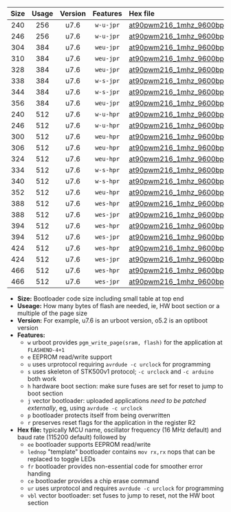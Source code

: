 |Size|Usage|Version|Features|Hex file|
|:-:|:-:|:-:|:-:|:--|
|240|256|u7.6|`w-u-jpr`|[at90pwm216_1mhz_9600bps_ur_vbl.hex](https://raw.githubusercontent.com/stefanrueger/urboot/main//at90pwm216_1mhz_9600bps_ur_vbl.hex)|
|246|256|u7.6|`w-u-jpr`|[at90pwm216_1mhz_9600bps_lednop_ur_vbl.hex](https://raw.githubusercontent.com/stefanrueger/urboot/main//at90pwm216_1mhz_9600bps_lednop_ur_vbl.hex)|
|304|384|u7.6|`weu-jpr`|[at90pwm216_1mhz_9600bps_ee_ur_vbl.hex](https://raw.githubusercontent.com/stefanrueger/urboot/main//at90pwm216_1mhz_9600bps_ee_ur_vbl.hex)|
|310|384|u7.6|`weu-jpr`|[at90pwm216_1mhz_9600bps_ee_lednop_ur_vbl.hex](https://raw.githubusercontent.com/stefanrueger/urboot/main//at90pwm216_1mhz_9600bps_ee_lednop_ur_vbl.hex)|
|328|384|u7.6|`weu-jpr`|[at90pwm216_1mhz_9600bps_ee_lednop_fr_ur_vbl.hex](https://raw.githubusercontent.com/stefanrueger/urboot/main//at90pwm216_1mhz_9600bps_ee_lednop_fr_ur_vbl.hex)|
|338|384|u7.6|`w-s-jpr`|[at90pwm216_1mhz_9600bps_vbl.hex](https://raw.githubusercontent.com/stefanrueger/urboot/main//at90pwm216_1mhz_9600bps_vbl.hex)|
|344|384|u7.6|`w-s-jpr`|[at90pwm216_1mhz_9600bps_lednop_vbl.hex](https://raw.githubusercontent.com/stefanrueger/urboot/main//at90pwm216_1mhz_9600bps_lednop_vbl.hex)|
|356|384|u7.6|`weu-jpr`|[at90pwm216_1mhz_9600bps_ee_lednop_fr_ce_ur_vbl.hex](https://raw.githubusercontent.com/stefanrueger/urboot/main//at90pwm216_1mhz_9600bps_ee_lednop_fr_ce_ur_vbl.hex)|
|240|512|u7.6|`w-u-hpr`|[at90pwm216_1mhz_9600bps_ur.hex](https://raw.githubusercontent.com/stefanrueger/urboot/main//at90pwm216_1mhz_9600bps_ur.hex)|
|246|512|u7.6|`w-u-hpr`|[at90pwm216_1mhz_9600bps_lednop_ur.hex](https://raw.githubusercontent.com/stefanrueger/urboot/main//at90pwm216_1mhz_9600bps_lednop_ur.hex)|
|300|512|u7.6|`weu-hpr`|[at90pwm216_1mhz_9600bps_ee_ur.hex](https://raw.githubusercontent.com/stefanrueger/urboot/main//at90pwm216_1mhz_9600bps_ee_ur.hex)|
|306|512|u7.6|`weu-hpr`|[at90pwm216_1mhz_9600bps_ee_lednop_ur.hex](https://raw.githubusercontent.com/stefanrueger/urboot/main//at90pwm216_1mhz_9600bps_ee_lednop_ur.hex)|
|324|512|u7.6|`weu-hpr`|[at90pwm216_1mhz_9600bps_ee_lednop_fr_ur.hex](https://raw.githubusercontent.com/stefanrueger/urboot/main//at90pwm216_1mhz_9600bps_ee_lednop_fr_ur.hex)|
|334|512|u7.6|`w-s-hpr`|[at90pwm216_1mhz_9600bps.hex](https://raw.githubusercontent.com/stefanrueger/urboot/main//at90pwm216_1mhz_9600bps.hex)|
|340|512|u7.6|`w-s-hpr`|[at90pwm216_1mhz_9600bps_lednop.hex](https://raw.githubusercontent.com/stefanrueger/urboot/main//at90pwm216_1mhz_9600bps_lednop.hex)|
|352|512|u7.6|`weu-hpr`|[at90pwm216_1mhz_9600bps_ee_lednop_fr_ce_ur.hex](https://raw.githubusercontent.com/stefanrueger/urboot/main//at90pwm216_1mhz_9600bps_ee_lednop_fr_ce_ur.hex)|
|388|512|u7.6|`wes-hpr`|[at90pwm216_1mhz_9600bps_ee.hex](https://raw.githubusercontent.com/stefanrueger/urboot/main//at90pwm216_1mhz_9600bps_ee.hex)|
|388|512|u7.6|`wes-jpr`|[at90pwm216_1mhz_9600bps_ee_vbl.hex](https://raw.githubusercontent.com/stefanrueger/urboot/main//at90pwm216_1mhz_9600bps_ee_vbl.hex)|
|394|512|u7.6|`wes-hpr`|[at90pwm216_1mhz_9600bps_ee_lednop.hex](https://raw.githubusercontent.com/stefanrueger/urboot/main//at90pwm216_1mhz_9600bps_ee_lednop.hex)|
|394|512|u7.6|`wes-jpr`|[at90pwm216_1mhz_9600bps_ee_lednop_vbl.hex](https://raw.githubusercontent.com/stefanrueger/urboot/main//at90pwm216_1mhz_9600bps_ee_lednop_vbl.hex)|
|424|512|u7.6|`wes-hpr`|[at90pwm216_1mhz_9600bps_ee_lednop_fr.hex](https://raw.githubusercontent.com/stefanrueger/urboot/main//at90pwm216_1mhz_9600bps_ee_lednop_fr.hex)|
|424|512|u7.6|`wes-jpr`|[at90pwm216_1mhz_9600bps_ee_lednop_fr_vbl.hex](https://raw.githubusercontent.com/stefanrueger/urboot/main//at90pwm216_1mhz_9600bps_ee_lednop_fr_vbl.hex)|
|466|512|u7.6|`wes-hpr`|[at90pwm216_1mhz_9600bps_ee_lednop_fr_ce.hex](https://raw.githubusercontent.com/stefanrueger/urboot/main//at90pwm216_1mhz_9600bps_ee_lednop_fr_ce.hex)|
|466|512|u7.6|`wes-jpr`|[at90pwm216_1mhz_9600bps_ee_lednop_fr_ce_vbl.hex](https://raw.githubusercontent.com/stefanrueger/urboot/main//at90pwm216_1mhz_9600bps_ee_lednop_fr_ce_vbl.hex)|

- **Size:** Bootloader code size including small table at top end
- **Useage:** How many bytes of flash are needed, ie, HW boot section or a multiple of the page size
- **Version:** For example, u7.6 is an urboot version, o5.2 is an optiboot version
- **Features:**
  + `w` urboot provides `pgm_write_page(sram, flash)` for the application at `FLASHEND-4+1`
  + `e` EEPROM read/write support
  + `u` uses urprotocol requiring `avrdude -c urclock` for programming
  + `s` uses skeleton of STK500v1 protocol; `-c urclock` and `-c arduino` both work
  + `h` hardware boot section: make sure fuses are set for reset to jump to boot section
  + `j` vector bootloader: uploaded applications *need to be patched externally*, eg, using `avrdude -c urclock`
  + `p` bootloader protects itself from being overwritten
  + `r` preserves reset flags for the application in the register R2
- **Hex file:** typically MCU name, oscillator frequency (16 MHz default) and baud rate (115200 default) followed by
  + `ee` bootloader supports EEPROM read/write
  + `lednop` "template" bootloader contains `mov rx,rx` nops that can be replaced to toggle LEDs
  + `fr` bootloader provides non-essential code for smoother error handing
  + `ce` bootloader provides a chip erase command
  + `ur` uses urprotocol and requires `avrdude -c urclock` for programming
  + `vbl` vector bootloader: set fuses to jump to reset, not the HW boot section
